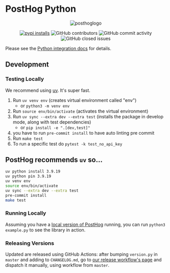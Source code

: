 # PostHog Python

<p align="center">
  <img alt="posthoglogo" src="https://user-images.githubusercontent.com/65415371/205059737-c8a4f836-4889-4654-902e-f302b187b6a0.png">
</p>
<p align="center">
   <a href="https://pypi.org/project/posthog/"><img alt="pypi installs" src="https://img.shields.io/pypi/v/posthog"/></a>
   <img alt="GitHub contributors" src="https://img.shields.io/github/contributors/posthog/posthog-python">
  <img alt="GitHub commit activity" src="https://img.shields.io/github/commit-activity/m/posthog/posthog-python"/>
  <img alt="GitHub closed issues" src="https://img.shields.io/github/issues-closed/posthog/posthog-python"/>
</p>

Please see the [Python integration docs](https://posthog.com/docs/integrations/python-integration) for details.

## Development

### Testing Locally

We recommend using [uv](https://docs.astral.sh/uv/). It's super fast.

1. Run `uv venv env` (creates virtual environment called "env")
    * or `python3 -m venv env`
2. Run `source env/bin/activate` (activates the virtual environment)
3. Run `uv sync --extra dev --extra test` (installs the package in develop mode, along with test dependencies)
    * or `pip install -e ".[dev,test]"`
4. you have to run `pre-commit install` to have auto linting pre commit
5. Run `make test`
  1. To run a specific test do `pytest -k test_no_api_key`

## PostHog recommends `uv` so...

```bash
uv python install 3.9.19
uv python pin 3.9.19
uv venv env
source env/bin/activate
uv sync --extra dev --extra test
pre-commit install
make test
```

### Running Locally

Assuming you have a [local version of PostHog](https://posthog.com/docs/developing-locally) running, you can run `python3 example.py` to see the library in action.

### Releasing Versions

Updated are released using GitHub Actions: after bumping `version.py` in `master` and adding to `CHANGELOG.md`, go to [our release workflow's page](https://github.com/PostHog/posthog-python/actions/workflows/release.yaml) and dispatch it manually, using workflow from `master`.

